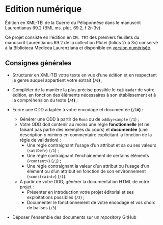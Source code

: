 # Edition numérique
Édition en XML-TEI de la Guerre du Péloponnèse dans le manuscrit Laurentianus 69.2 (BML ms. plut. 69.2, f 2r-3v)

Ce projet consiste en l'édition en `XML TEI` des premiers feuillets du manuscrit Laurentianus 69.2 de la collection Plutei (folios 2r à 3v) conservé à la Biblioteca Medicea Laurenziana et disponible en [version numérisée](http://mss.bmlonline.it/s.aspx?Id=AWOItqraI1A4r7GxMMPB&c=Thucydides#/book).

## Consignes générales

* Structurer en XML-TEI votre texte en vue d’une édition et en respectant le genre auquel appartient votre extrait **(`/6`)** ;

* Compléter de la manière la plus précise possible le `teiHeader` de votre édition, en fonction des éléments nécessaires à son établissement et à la compréhension du texte **(`/4`)** ;

* Écrire une ODD adaptée à votre encodage et documentée **(`/10`)** :
	- Générer une ODD à partir de `Roma` ou de `oddbyexample` (`/1`) ;
	- Votre ODD doit contenir au moins une règle **fonctionnelle** (et ne faisant pas partie des exemples du cours) et **documentée** (une description *a minima* en commentaire explicitant la fonction de la règle de validation) :
		- Une règle contraignant l’usage d’un attribut et sa ou ses valeurs (`<attDef>`) (`/1`) ;
		- Une règle contraignant l’enchaînement de certains éléments (`<content>`) (`/1`) ;
		- Une règle contraignant la valeur d’un attribut ou l’usage d’un élément ou d’un attribut en fonction de son environnement (`<constraint>`) (`/1`).
	- À partir de votre ODD, générer la documentation HTML de votre projet :
		- Présenter en introduction votre projet éditorial et ses exploitations possibles (`/3`) ;
		- Documenter le fonctionnement de votre encodage et vos choix de balises (`/3`).

* Déposer l'ensemble des documents sur un *repository* GitHub

